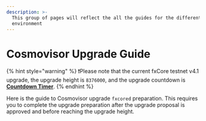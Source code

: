 ```yaml
---
description: >-
  This group of pages will reflect the all the guides for the different
  environment
---
```


# Cosmovisor Upgrade Guide

{% hint style="warning" %}
❗️Please note that the current fxCore testnet v4.1 upgrade, the upgrade height is `8376000`, and the upgrade countdown is [**Countdown Timer**](https://functionx.github.io/fx-core/tools/countdown.html?network=testnet).
{% endhint %}

Here is the guide to Cosmovisor upgrade `fxcored` preparation. This requires you to complete the upgrade preparation after the upgrade proposal is approved and before reaching the upgrade height.
